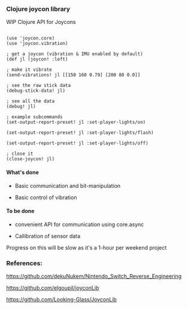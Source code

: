 ### Clojure joycon library


WIP Clojure API for Joycons

```

(use 'joycon.core)
(use 'joycon.vibration)

; get a joycon (vibration & IMU enabled by default)
(def jl (joycon! :left)

; make it vibrate
(send-vibrations! jl [[150 160 0.79] [200 80 0.0]]

; see the raw stick data
(debug-stick-data! jl)

; see all the data
(debug! jl)

; example subcommands
(set-output-report-preset! jl :set-player-lights/on)

(set-output-report-preset! jl :set-player-lights/flash)

(set-output-report-preset! jl :set-player-lights/off)

; close it
(close-joycon! jl)

```

#### What's done

* Basic communication and bit-manipulation

* Basic control of vibration

#### To be done


* convenient API for communication using core.async

* Callibration of sensor data


Progress on this will be slow as it's a 1-hour per weekend project 


### References:


https://github.com/dekuNukem/Nintendo_Switch_Reverse_Engineering

https://github.com/elgoupil/joyconLib

https://github.com/Looking-Glass/JoyconLib

